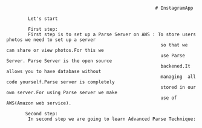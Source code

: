                                                            # InstagramApp
                                                           
            Let's start
            
            First step: 
            First step is to set up a Parse Server on AWS : To store users photos we need to set up a server 
                                                             so that we can share or view photos.For this we
                                                             use Parse Server. Parse Server is the open source
                                                             backened.It allows you to have database without 
                                                             managing  all code yourself.Parse server is completely
                                                             stored in our own server.For using Parse server we make
                                                             use of AWS(Amazon web service).
                                                             
           Second step:
            In second step we are going to learn Advanced Parse Technique:
            
            
                 
             
